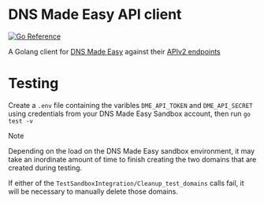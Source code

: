 DNS Made Easy API client
=======================

[![Go Reference](https://pkg.go.dev/badge/test.svg)](https://pkg.go.dev/github.com/john-k/dnsmadeeasy
)

A Golang client for [DNS Made Easy](https://dnsmadeeasy.com) against their [APIv2 endpoints](https://api-docs.dnsmadeeasy.com/)

# Testing
Create a `.env` file containing the varibles `DME_API_TOKEN` and `DME_API_SECRET` using credentials from your DNS Made Easy Sandbox account, then run `go test -v`

> [!NOTE]
> Depending on the load on the DNS Made Easy sandbox environment, it may take an inordinate amount of time to finish creating the two domains that are created during testing.
> 
> If either of the `TestSandboxIntegration/Cleanup_test_domains` calls fail, it will be necessary to manually delete those domains.
